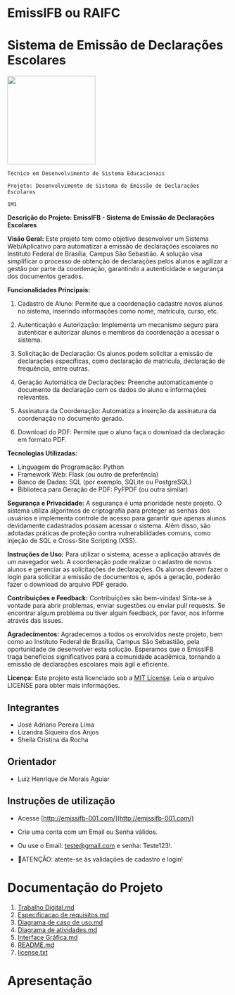 # EmissIFB ou RAIFC
# Sistema de Emissão de Declarações Escolares

<img 
src="https://media3.giphy.com/media/klES1W6eoE5k0xTPCk/200w.webp?cid=ecf05e4746000rhtov6z3bq1b42utqdryy2inpk378u3f6ue&ep=v1_gifs_related&rid=200w.webp&ct=g" width="200">

`Técnico em Desenvolvimento de Sistema Educacionais`

`Projeto: Desenvolvimento de Sistema de Emissão de Declarações Escolares`

`1M1`

**Descrição do Projeto: EmissIFB - Sistema de Emissão de Declarações Escolares**

**Visão Geral:**
Este projeto tem como objetivo desenvolver um Sistema Web/Aplicativo para automatizar a emissão de declarações escolares no Instituto Federal de Brasília, Campus São Sebastião. A solução visa simplificar o processo de obtenção de declarações pelos alunos e agilizar a gestão por parte da coordenação, garantindo a autenticidade e segurança dos documentos gerados.

**Funcionalidades Principais:**
1. Cadastro de Aluno: Permite que a coordenação cadastre novos alunos no sistema, inserindo informações como nome, matrícula, curso, etc.
2. Autenticação e Autorização: Implementa um mecanismo seguro para autenticar e autorizar alunos e membros da coordenação a acessar o sistema.
3. Solicitação de Declaração: Os alunos podem solicitar a emissão de declarações específicas, como declaração de matrícula, declaração de frequência, entre outras.
4. Geração Automática de Declarações: Preenche automaticamente o documento da declaração com os dados do aluno e informações relevantes.


5. Assinatura da Coordenação: Automatiza a inserção da assinatura da coordenação no documento gerado.
6. Download do PDF: Permite que o aluno faça o download da declaração em formato PDF.


**Tecnologias Utilizadas:**
- Linguagem de Programação: Python
- Framework Web: Flask (ou outro de preferência)
- Banco de Dados: SQL (por exemplo, SQLite ou PostgreSQL)
- Biblioteca para Geração de PDF: PyFPDF (ou outra similar)

**Segurança e Privacidade:**
A segurança é uma prioridade neste projeto. O sistema utiliza algoritmos de criptografia para proteger as senhas dos usuários e implementa controle de acesso para garantir que apenas alunos devidamente cadastrados possam acessar o sistema. Além disso, são adotadas práticas de proteção contra vulnerabilidades comuns, como injeção de SQL e Cross-Site Scripting (XSS).

**Instruções de Uso:**
Para utilizar o sistema, acesse a aplicação através de um navegador web. A coordenação pode realizar o cadastro de novos alunos e gerenciar as solicitações de declarações. Os alunos devem fazer o login para solicitar a emissão de documentos e, após a geração, poderão fazer o download do arquivo PDF gerado.

**Contribuições e Feedback:**
Contribuições são bem-vindas! Sinta-se à vontade para abrir problemas, enviar sugestões ou enviar pull requests. Se encontrar algum problema ou tiver algum feedback, por favor, nos informe através das issues.

**Agradecimentos:**
Agradecemos a todos os envolvidos neste projeto, bem como ao Instituto Federal de Brasília, Campus São Sebastião, pela oportunidade de desenvolver esta solução. Esperamos que o EmissIFB traga benefícios significativos para a comunidade acadêmica, tornando a emissão de declarações escolares mais ágil e eficiente.

**Licença:**
Este projeto está licenciado sob a [MIT License](https://github.com/sisedusiqueira/projeto-1M1/blob/main/license.txt). Leia o arquivo LICENSE para obter mais informações.


## Integrantes

- José Adriano Pereira Lima
- Lizandra Siqueira dos Anjos
- Sheila Cristina da Rocha

## Orientador

- Luiz Henrique de Morais Aguiar

## Instruções de utilização
- Acesse [http://emissifb-001.com/](http://emissifb-001.com/)
- Crie uma conta com um Email ou Senha válidos.
- Ou use o Email: teste@gmail.com e senha: Teste123!.

- 🚨ATENÇÃO: atente-se às validações de cadastro e login!

# Documentação do Projeto
1. [Trabalho Digital.md](https://docs.google.com/document/d/1PkeDwi_QjPT2k3zmsVceqZ2kGm2nU3fM/edit)
2. [Especificacao de requisitos.md](https://github.com/sisedusiqueira/projeto-1M1/blob/main/03-Especificacao%20de%20requisitos.md)
3. [Diagrama de caso de uso.md](https://github.com/sisedusiqueira/projeto-1M1/blob/main/02-Diagrama%20de%20caso%20de%20uso.md)
4. [Diagrama de atividades.md](https://github.com/sisedusiqueira/projeto-1M1/blob/main/04-Diagrama%20de%20atividades.md)
5. [Interface Gráfica.md](https://github.com/sisedusiqueira/projeto-1M1/blob/main/05-Designer.md)
6. [README.md](https://github.com/sisedusiqueira/projeto-1M1/blob/main/README.md)
7. [license.txt](https://github.com/sisedusiqueira/projeto-1M1/blob/main/license.txt)

# Apresentação




